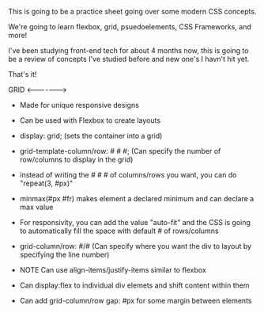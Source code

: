 This is going to be a practice sheet going over some modern CSS concepts.

We're going to learn flexbox, grid, psuedoelements, CSS Frameworks, and more!

I've been studying front-end tech for about 4 months now, this is going to be a review of concepts I've studied before and new one's I havn't hit yet.

That's it!


GRID
<------->
- Made for unique responsive designs 

- Can be used with Flexbox to create layouts

- display: grid; (sets the container into a grid)

- grid-template-column/row: # # #; (Can specify the number of row/columns to display in the grid)

- instead of writing the # # # of columns/rows you want, you can do "repeat(3, #px)"

- minmax(#px #fr) makes element a declared minimum and can declare a max value

- For responsivity, you can add the value "auto-fit" and the CSS is going to automatically fill the space with default # of rows/columns

- grid-column/row: #/# (Can specify where you want the div to layout by specifying the line number)

- NOTE Can use align-items/justify-items similar to flexbox

- Can display:flex to individual div elemets and shift content within them

- Can add grid-column/row gap: #px for some margin between elements